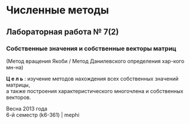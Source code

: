 # Численные методы #

## Лабораторная работа № 7(2) ##

### Cобственные значения и собственные векторы матриц ###
(Метод вращения Якоби / Метод Данилевского определения хар-кого мн-на)

__Ц е л ь__ : изучение методов нахождения всех собственных значений матрицы,   
а также построения характеристического многочлена и собственных векторов.   

Весна 2013 года		
6-й семестр (k6-361)   | mephi
